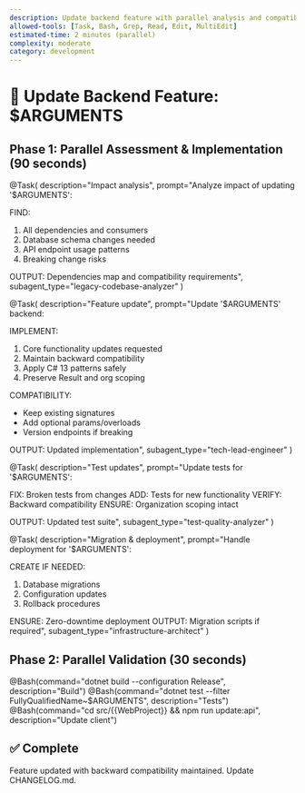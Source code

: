 ```yaml
---
description: Update backend feature with parallel analysis and compatibility
allowed-tools: [Task, Bash, Grep, Read, Edit, MultiEdit]
estimated-time: 2 minutes (parallel)
complexity: moderate
category: development
---
```


# 🔄 Update Backend Feature: $ARGUMENTS

## Phase 1: Parallel Assessment & Implementation (90 seconds)

@Task(
  description="Impact analysis",
  prompt="Analyze impact of updating '$ARGUMENTS':
  
  FIND:
  1. All dependencies and consumers
  2. Database schema changes needed
  3. API endpoint usage patterns
  4. Breaking change risks
  
  OUTPUT: Dependencies map and compatibility requirements",
  subagent_type="legacy-codebase-analyzer"
)

@Task(
  description="Feature update",
  prompt="Update '$ARGUMENTS' backend:
  
  IMPLEMENT:
  1. Core functionality updates requested
  2. Maintain backward compatibility
  3. Apply C# 13 patterns safely
  4. Preserve Result<T> and org scoping
  
  COMPATIBILITY:
  - Keep existing signatures
  - Add optional params/overloads
  - Version endpoints if breaking
  
  OUTPUT: Updated implementation",
  subagent_type="tech-lead-engineer"
)

@Task(
  description="Test updates",
  prompt="Update tests for '$ARGUMENTS':
  
  FIX: Broken tests from changes
  ADD: Tests for new functionality
  VERIFY: Backward compatibility
  ENSURE: Organization scoping intact
  
  OUTPUT: Updated test suite",
  subagent_type="test-quality-analyzer"
)

@Task(
  description="Migration & deployment",
  prompt="Handle deployment for '$ARGUMENTS':
  
  CREATE IF NEEDED:
  1. Database migrations
  2. Configuration updates
  3. Rollback procedures
  
  ENSURE: Zero-downtime deployment
  OUTPUT: Migration scripts if required",
  subagent_type="infrastructure-architect"
)

## Phase 2: Parallel Validation (30 seconds)

@Bash(command="dotnet build --configuration Release", description="Build")
@Bash(command="dotnet test --filter FullyQualifiedName~$ARGUMENTS", description="Tests")
@Bash(command="cd src/{{WebProject}} && npm run update:api", description="Update client")

## ✅ Complete
Feature updated with backward compatibility maintained. Update CHANGELOG.md.